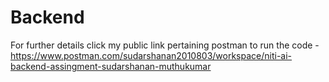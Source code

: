 # Backend
For further details click my public link pertaining postman to run the code - https://www.postman.com/sudarshanan2010803/workspace/niti-ai-backend-assingment-sudarshanan-muthukumar
